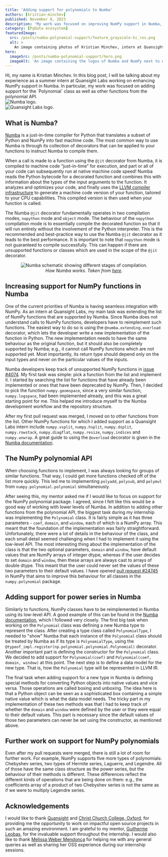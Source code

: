 ```yaml
---
title: 'Adding support for polynomials to Numba'
authors: [kristian-minchev]
published: November 8, 2023
description: 'My work was focused on improving NumPy support in Numba, with focus on the polynomial package.'
category: [PyData ecosystem]
featuredImage:
  src: /posts/numba-polynomial-support/feature_grayscale-hi_res.png
  alt: >
    An image containing photos of Kristian Minchev, intern at Quansight Labs, and Guilherme Leobas, Kristian's mentor during the internship.
hero:
  imageSrc: /posts/numba-polynomial-support/hero.png
  imageAlt: 'An image containing the logos of Numba and NumPy next to each other.'
---
```


<div class="flex flex-col lg:flex-row w-full h-[22em] md:h-[20em] lg:h-[10em] gap-y-0 lg:gap-x-10 items-center">
  <div class="w-full lg:w-3/5">
    Hi, my name is Kristian Minchev. In this blog post, I will be talking about my
    experience as a summer intern at Quansight Labs working on enhancing NumPy
    support in Numba. In particular, my work was focused on adding support for the
    `Polynomial` class as well as other functions from the polynomial API.
  </div>
  <div class="flex flex-row w-4/5 mr-8 md:mr-0 md:w-3/5 lg:mx-0 lg:w-2/5 lg:self-start">
    <div class="w-1/2">
      <img alt="Numba logo."
          src="/posts/numba-polynomial-support/numba_logo.png" 
          class="h-[8em] lg:h-1/2 mx-auto lg:mt-4" />
    </div>
    <div class="w-1/2">
      <img alt="Quansight Labs logo."
          src="/posts/numba-polynomial-support/qlabs_logo.png" 
          class="h-[8em] lg:h-1/2 mx-auto lg:mt-4" />
    </div>
  </div>
</div>

## What is Numba?

[Numba](https://numba.pydata.org/) is a just-in-time compiler for Python that
translates a subset of Python and NumPy into fast machine code. The most common
way to use Numba is through its collection of decorators that can be applied to
your functions to instruct Numba to compile them.

When a call is made to a function using the `@jit` decorator from Numba, it is
compiled to machine code “just-in-time” for execution, and part or all of your
code can subsequently run at native machine code speed! Numba reads the Python
bytecode for a decorated function and combines this with information about the
types of the input arguments to the function. It analyzes and optimizes your
code, and finally uses the [LLVM compiler infrastructure](https://llvm.org/) to
generate a machine code version of your function, tailored to your CPU
capabilities. This compiled version is then used when your function is called.

The Numba `@jit` decorator fundamentally operates in two compilation modes,
`nopython` mode and `object` mode. The behaviour of the `nopython` compilation
mode is to essentially compile the decorated function so that it will run
entirely without the involvement of the Python interpreter. This is the
recommended and best-practice way to use the Numba `@jit` decorator as it leads to
the best performance. It is important to note that `nopython` mode is not
guaranteed to compile successfully. This can happen if there are unsupported
functions or classes which are used in the scope of the `@jit` decorator.

<center>
  <img
    alt="Numba schematic showing different stages of compilation."
    src="/posts/numba-polynomial-support/numba-schematic.png"
    class="mb-0 mt-16"
    />
  <br/>
  <i>How Numba works. Taken from <a href="https://towardsdatascience.com numba-weapon-of-mass-optimization-43cdeb76c7da">here</a>.</i>
</center>

## Increasing support for NumPy functions in Numba

One of the current priorities of Numba is having seamless integration with
NumPy. As an intern at Quansight Labs, my main task was extending the list of
NumPy functions that are supported by Numba. Since Numba does not understand
calls to NumPy functions, developers have to reimplement such functions. The
easiest way to do so is using the `@numba.extending.overload` decorator, which
lets the developer write a new implementation of the function in Python. The new
implementation needs to have the same behaviour as the original function, but it
should also be completely supported by Numba; e.g., it cannot call NumPy
functions which are not supported yet. Most importantly, its return type should
depend only on the input types and never on the particular values of the inputs.

Numba developers keep track of unsupported NumPy functions in
[issue #4074](https://github.com/numba/numba/issues/4074). My first task was
simple: pick a function from the list and implement it. I started by searching
the list for functions that have already been implemented or ones that have been
deprecated by NumPy. Then, I decided to pick the function `numpy.geomspace`,
since a very similar function, `numpy.logspace`, had been implemented already,
and this was a great starting point for me. This helped me introduce myself to
the Numba development workflow and the repository structure.

After my first pull request was merged, I moved on to other functions from the
list. Other NumPy functions for which I added support as a Quansight Labs intern
include `numpy.vsplit`, `numpy.hsplit`, `numpy.dsplit`, `numpy.rowstack`,
`numpy.diagflat`, `numpy.resize`, `numpy.indices` and `numpy.unwrap`. A great
guide to using the `@overload` decorator is given in the
[Numba documentation](https://numba.readthedocs.io/en/stable/extending/overloading-guide.html#a-guide-to-using-overload).

## The NumPy polynomial API

When choosing functions to implement, I was always looking for groups of similar
functions. That way, I could get more functions checked off of the list more
quickly. This led me to implementing `polyadd`, `polysub`, and `polymul` from
`numpy.polynomial.polynomial` simultaneously.

After seeing this, my mentor asked
me if I would like to focus on support for the NumPy polynomial package. I
agreed, since I felt like this would be a good way of working with lower levels
of Numba. In addition to adding other functions from the polynomial API, the
biggest task during my internship was implementing the `Polynomial` class. It is
fairly simple as it has three parameters - `coef`, `domain`, and `window`, each
of which is a NumPy array. This meant that the foundation of the implementation
was fairly straightforward. Unfortunately, there were a lot of details in the
behaviour of the class, and each small detail seemed challenging when I had to
implement it using the low-level API. The most interesting thing about the
implementation of the class is that the two optional parameters, `domain` and
`window`, have default values that are NumPy arrays of integer dtype, whereas if
the user decides to set `domain` and `window`, then these arrays are always cast
to arrays of double dtype. This meant that the user could never set the values
of these two parameters to their default values. I have opened
[pull request #24745](https://github.com/numpy/numpy/pull/24745) in NumPy that
aims to improve this behaviour for all classes in the `numpy.polynomial`
package.

## Adding support for power series in Numba

Similarly to functions, NumPy classes have to be reimplemented in Numba using
its low-level API. A good example of this can be found in the
[Numba documentation](https://numba.readthedocs.io/en/stable/extending/interval-example.html#example-an-interval-type),
which I followed very closely. The first big task when working on the
`Polynomial` class was defining a new Numba type to represent the class. After
creating a type class called `PolynomialType`, I needed to "show" Numba that
each instance of the `Polynomial` class should be treated by Numba as if its
type is `PolynomialType`, using the
`@typeof_impl.register(np.polynomial.polynomial.Polynomial)` decorator. Another
important part is defining the constructor for the `Polynomial` class. We decided
to add support for `Polynomial(coef)` and `Polynomial(coef, domain, window)` at
this point. The next step is to define a data model for the new type. That is,
how the `Polynomial` type will be represented in LLVM IR.

The final task when adding support for a new type in Numba is defining special
methods for converting Python objects into native values and vice versa. Those
operations are called boxing and unboxing. The idea here is that a Python object
can be seen as a sophisticated box containing a simple native value which is
what the data model needs. The tricky part in my implementation of these two methods was
that I had to keep track of whether the `domain` and `window` were defined by
the user or they were equal to their default values. This part is necessary since the
default values of those two parameters can never be set using the constructor,
as mentioned above.

## Further work on support for NumPy polynomials

Even after my pull requests were merged, there is still a lot of room for further work. For example,
NumPy supports five more types of polynomials: Chebyshev series, two types of
Hermite series, Laguerre, and Legendre. All of those have the same class
structure as the power series, but the behaviour of their methods is different.
These differences reflect the different kinds of operations that are being done on them:
e.g., the coefficients array of a product of two Chebyshev series is not the same
as if we were to multiply Legendre series.

## Acknowledgements

I would like to thank [Quansight](https://github.com/Quansight-Labs) and
[Christ Church College, Oxford](https://www.chch.ox.ac.uk/), for providing me
the opportunity to work on impactful open source projects in such an amazing
environment. I am grateful to my mentor,
[Guilherme Leobas](https://github.com/guilhermeleobas), for the invaluable
support throughout the internship. I would also like to thank
[Melissa Weber Mendonça](https://github.com/melissawm) for helping me with any
general queries as well as sharing her OSS experience during our internship
sessions.

